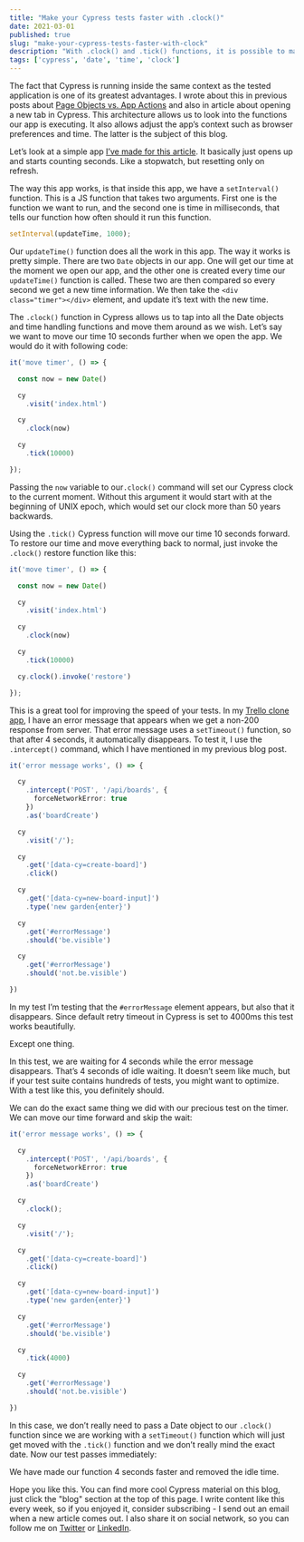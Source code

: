 ```yaml
---
title: "Make your Cypress tests faster with .clock()"
date: 2021-03-01
published: true
slug: "make-your-cypress-tests-faster-with-clock"
description: "With .clock() and .tick() functions, it is possible to manipulate app’s time and make your test faster by skipping waits of setTimeout() and setInterval() functions."
tags: ['cypress', 'date', 'time', 'clock']
---
```

The fact that Cypress is running inside the same context as the tested application is one of its greatest advantages. I wrote about this in previous posts about [Page Objects vs. App Actions](https://applitools.com/blog/page-objects-app-actions-cypress/) and also in article about <nuxt-link to="/opening-a-new-tab-in-cypress">opening a new tab in Cypress</nuxt-link>. This architecture allows us to look into the functions our app is executing. It also allows adjust the app’s context such as browser preferences and time. The latter is the subject of this blog.

Let’s look at a simple app [I’ve made for this article](https://github.com/filiphric/cypress-clock). It basically just opens up and starts counting seconds. Like a stopwatch, but resetting only on refresh.

The way this app works, is that inside this app, we have a `setInterval()` function. This is a JS function that takes two arguments. First one is the function we want to run, and the second one is time in milliseconds, that tells our function how often should it run this function.

```js [app.js]
setInterval(updateTime, 1000);
```
Our `updateTime()` function does all the work in this app. The way it works is pretty simple. There are two `Date` objects in our app. One will get our time at the moment we open our app, and the other one is created every time our `updateTime()` function is called. These two are then compared so every second we get a new time information. We then take the  `<div class="timer"></div>` element, and update it’s text with the new time.

The `.clock()` function in Cypress allows us to tap into all the Date objects and time handling functions and move them around as we wish. Let’s say we want to move our time 10 seconds further when we open the app. We would do it with following code:
```ts
it('move timer', () => {

  const now = new Date()

  cy
    .visit('index.html')

  cy
    .clock(now)

  cy
    .tick(10000)

});
```

Passing the `now` variable to our`.clock()` command will set our Cypress clock to the current moment. Without this argument it would start with at the beginning of UNIX epoch, which would set our clock more than 50 years backwards.

Using the `.tick()` Cypress function will move our time 10 seconds forward. To restore our time and move everything back to normal, just invoke the `.clock()` restore function like this:
```ts
it('move timer', () => {

  const now = new Date()

  cy
    .visit('index.html')

  cy
    .clock(now)

  cy
    .tick(10000)

  cy.clock().invoke('restore')

});
```

This is a great tool for improving the speed of your tests. In my [Trello clone app](https://github.com/filiphric/trelloapp), I have an error message that appears when we get a non-200 response from server. That error message uses a `setTimeout()` function, so that after 4 seconds, it automatically disappears. To test it, I use the `.intercept()` command, which I have mentioned in my <nuxt-link to="/migrating-route-to-intercept-in-cypress">previous blog post</nuxt-link>.

```ts
it('error message works', () => {

  cy
    .intercept('POST', '/api/boards', {
      forceNetworkError: true
    })
    .as('boardCreate')

  cy
    .visit('/');

  cy
    .get('[data-cy=create-board]')
    .click()

  cy
    .get('[data-cy=new-board-input]')
    .type('new garden{enter}')

  cy
    .get('#errorMessage')
    .should('be.visible')

  cy
    .get('#errorMessage')
    .should('not.be.visible')

})
```
In my test I’m testing that the `#errorMessage` element appears, but also that it disappears. Since default retry timeout in Cypress is set to 4000ms this test works beautifully.

Except one thing.

<v-video alt="Test is taking way too long" src="long.mp4"></v-video>

In this test, we are waiting for 4 seconds while the error message disappears. That’s 4 seconds of idle waiting. It doesn’t seem like much, but if your test suite contains hundreds of tests, you might want to optimize. With a test like this, you definitely should.

We can do the exact same thing we did with our precious test on the timer. We can move our time forward and skip the wait:

```ts
it('error message works', () => {

  cy
    .intercept('POST', '/api/boards', {
      forceNetworkError: true
    })
    .as('boardCreate')

  cy
    .clock();

  cy
    .visit('/');

  cy
    .get('[data-cy=create-board]')
    .click()

  cy
    .get('[data-cy=new-board-input]')
    .type('new garden{enter}')

  cy
    .get('#errorMessage')
    .should('be.visible')

  cy
    .tick(4000)

  cy
    .get('#errorMessage')
    .should('not.be.visible')

})

```
In this case, we don’t really need to pass a Date object to our `.clock()` function since we are working with a `setTimeout()` function which will just get moved with the `.tick()` function and we don’t really mind the exact date. Now our test passes immediately:
<v-video alt="Test is running faster" src="short.mp4"></v-video>

We have made our function 4 seconds faster and removed the idle time.

Hope you like this. You can find more cool Cypress material on this blog, just click the "blog" section at the top of this page. I write content like this every week, so if you enjoyed it, consider subscribing - I send out an email when a new article comes out. I also share it on social network, so you can follow me on [Twitter](https://twitter.com/filip_hric/) or [LinkedIn](https://www.linkedin.com/in/filip-hric-11a5b1126/).